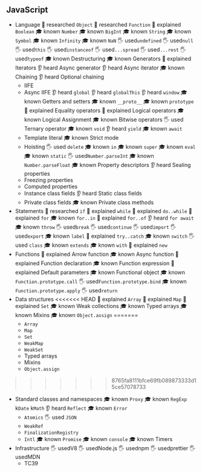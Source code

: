 ## JavaScript

- Language
  🔬 researched `Object`
  🔬 researched `Function`
  🙋 explained `Boolean`
  🎓 known `Number`
  🎓 known `BigInt`
  🎓 known `String`
  🎓 known `Symbol`
  🎓 known `Infinity`
  🎓 known `NaN`
  🖐️ used`undefined`
  🖐️ used`null`
  🖐️ used`this`
  🖐️ used`instanceof`
  🖐️ used`...spread`
  🖐️ used`...rest`
  🖐️ used`typeof`
  🎓 known Destructuring
  🎓 known Generators
  🙋 explained Iterators
  👂 heard Async generator
  👂 heard Async iterator
  🎓 known Chaining
  👂 heard Optional chaining
  - IIFE
  - Async IIFE
  👂 heard `global`
  👂 heard `globalThis`
  👂 heard `window`
  🎓 known Getters and setters
  🎓 known `__proto__`
  🎓 known `prototype`
  🙋 explained Equality operators
  🙋 explained Logical operators
  🎓 known Logical Assignment
  🎓 known Bitwise operators
  🖐️ used Ternary operator
  🎓 known `void`
  👂 heard `yield`
  🎓 known `await`
  - Template literal
  🎓 known Strict mode
  - Hoisting
  🖐️ used `delete`
  🎓 known `in`
  🎓 known `super`
  🎓 known `eval`
  🎓 known `static`
  🖐️ used`Number.parseInt`
  🎓 known `Number.parseFloat`
  🎓 known Property descriptors
  👂 heard Sealing properties
  - Freezing properties
  - Computed properties
  - Instance class fields
  👂 heard Static class fields
  - Private class fields
  🎓 known Private class methods
- Statements
  🔬 researched `if`
  🙋 explained `while`
  🙋 explained `do..while`
  🙋 explained `for`
  🎓 known `for..in`
  🙋 explained `for..of`
  👂 heard `for await`
  🎓 known `throw`
  🖐️ used`break`
  🖐️ used`continue`
  🖐️ used`import`
  🖐️ used`export`
  🎓 known `label`
  🙋 explained `try..catch`
  🎓 known `switch`
  🖐️ used `class`
  🎓 known `extends`
  🎓 known `with`
  🙋 explained `new`
- Functions
  🙋 explained Arrow function
  🎓 known Async function
  🙋 explained Function declaration
  🎓 known Function expression
  🙋 explained Default parameters
  🎓 known Functional object
  🎓 known `Function.prototype.call`
  🖐️ used`Function.prototype.bind`
  🎓 known `Function.prototype.apply`
  🖐️ used`return`
- Data structures
<<<<<<< HEAD
  🙋 explained `Array`
  🙋 explained `Map`
  🙋 explained `Set`
  🎓 known Weak collections
  🎓 known Typed arrays
  🎓 known Mixins
  🎓 known `Object.assign`
=======
  - `Array`
  - `Map`
  - `Set`
  - `WeakMap`
  - `WeakSet`
  - Typed arrays
  - Mixins
  - `Object.assign`
>>>>>>> 8765fa8111bfce69fb089873333d15ce57078733
- Standard classes and namespaces
  🎓 known `Proxy`
  🎓 known `RegExp`
  k`Date`
  k`Math`
  👂 heard `Reflect`
  🎓 known `Error`
  - `Atomics`
  🖐️ used `JSON`
  - `WeakRef`
  - `FinalizationRegistry`
  - `Intl`
  🎓 known `Promise`
  🎓 known `console`
  🎓 known Timers
- Infrastructure
  🖐️ usedV8
  🖐️ usedNode.js
  🖐️ usednpm
  🖐️ usedprettier
  🖐️ usedMDN
  - TC39
